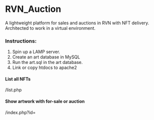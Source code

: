 # RVN_Auction
A lightweight platform for sales and auctions in RVN with NFT delivery.  Architected to work in a virtual environment.

### Instructions:
1. Spin up a LAMP server. 
2. Create an art database in MySQL 
3. Run the art.sql in the art database. 
4. Link or copy htdocs to apache2 

#### List all NFTs
/list.php

#### Show artwork with for-sale or auction
/index.php?id=<id of artwork>


